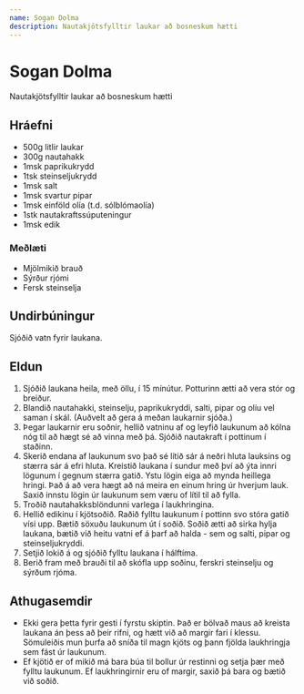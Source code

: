 ```yaml
---
name: Sogan Dolma
description: Nautakjötsfylltir laukar að bosneskum hætti
---
```


# Sogan Dolma

Nautakjötsfylltir laukar að bosneskum hætti

## Hráefni

- 500g litlir laukar
- 300g nautahakk
- 1msk paprikukrydd
- 1tsk steinseljukrydd
- 1msk salt
- 1msk svartur pipar
- 1msk einföld olía (t.d. sólblómaolía)
- 1stk nautakraftssúputeningur
- 1msk edik

### Meðlæti

- Mjölmikið brauð
- Sýrður rjómi
- Fersk steinselja

## Undirbúningur

Sjóðið vatn fyrir laukana.

## Eldun

1. Sjóðið laukana heila, með öllu, í 15 mínútur. Potturinn ætti að vera stór og breiður.
2. Blandið nautahakki, steinselju, paprikukryddi, salti, pipar og olíu vel saman í skál. (Auðvelt að gera á meðan laukarnir sjóða.)
3. Þegar laukarnir eru soðnir, hellið vatninu af og leyfið laukunum að kólna nóg til að hægt sé að vinna með þá. Sjóðið nautakraft í pottinum í staðinn.
4. Skerið endana af laukunum svo það sé lítið sár á neðri hluta lauksins og stærra sár á efri hluta. Kreistið laukana í sundur með því að ýta innri lögunum í gegnum stærra gatið. Ystu lögin eiga að mynda heillega hringi. Það á að vera hægt að ná meira en einum hring úr hverjum lauk. Saxið innstu lögin úr laukunum sem væru of lítil til að fylla.
5. Troðið nautahakksblöndunni varlega í laukhringina.
6. Hellið edikinu í kjötsoðið. Raðið fylltu laukunum í pottinn svo stóra gatið vísi upp. Bætið söxuðu laukunum út í soðið. Soðið ætti að sirka hylja laukana, bætið við heitu vatni ef á þarf að halda - sem og salti, pipar og steinseljukryddi.
7. Setjið lokið á og sjóðið fylltu laukana í hálftíma.
8. Berið fram með brauði til að skófla upp soðinu, ferskri steinselju og sýrðum rjóma.

## Athugasemdir

- Ekki gera þetta fyrir gesti í fyrstu skiptin. Það er bölvað maus að kreista laukana án þess að þeir rifni, og hætt við að margir fari í klessu. Sömuleiðis mun þurfa að sníða til magn kjöts og þann fjölda laukhringja sem fást úr laukunum. 
- Ef kjötið er of mikið má bara búa til bollur úr restinni og setja þær með fylltu laukunum. Ef laukhringirnir eru of margir, saxið þá bara og bætið við soðið.
